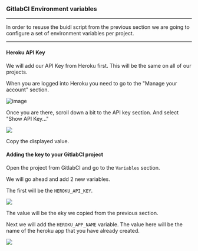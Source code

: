 ### GitlabCI Environment variables

---

In order to resuse the buidl script from the previous section we are going to configure a set of environment variables per project.

---

#### Heroku API Key

We will add our API Key from Heroku first. This will be the same on all of our projects.

When you are logged into Heroku you need to go to the "Manage your account" section.

![image](http://gdurl.com/934u)

Once you are there, scroll down a bit to the API key section. And select "Show API Key..."

![](http://gdurl.com/6SWG)

Copy the displayed value.

#### Adding the key to your GitlabCI project

Open the project from GitlabCI and go to the ``Variables`` section.

We will go ahead and add 2 new variables.

The first will be the ``HEROKU_API_KEY``.

![](http://gdurl.com/MCNE)

The value will be the eky we copied from the previous section.

Next we will add the ``HEROKU_APP_NAME`` variable. The value here will be the name of the heroku app that you have already created.

![](http://gdurl.com/rIhGY)